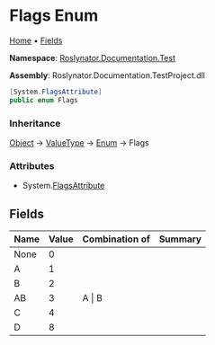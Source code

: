 # Flags Enum

[Home](../../../../README.md) &#x2022; [Fields](#fields)

**Namespace**: [Roslynator.Documentation.Test](../README.md)

**Assembly**: Roslynator\.Documentation\.TestProject\.dll

```csharp
[System.FlagsAttribute]
public enum Flags
```

### Inheritance

[Object](https://docs.microsoft.com/en-us/dotnet/api/system.object) &#x2192; [ValueType](https://docs.microsoft.com/en-us/dotnet/api/system.valuetype) &#x2192; [Enum](https://docs.microsoft.com/en-us/dotnet/api/system.enum) &#x2192; Flags

### Attributes

* System\.[FlagsAttribute](https://docs.microsoft.com/en-us/dotnet/api/system.flagsattribute)

## Fields

| Name | Value | Combination of | Summary |
| ---- | ----- | -------------- | ------- |
| None | 0 | |
| A | 1 | |
| B | 2 | |
| AB | 3 | A \| B |
| C | 4 | |
| D | 8 | |

